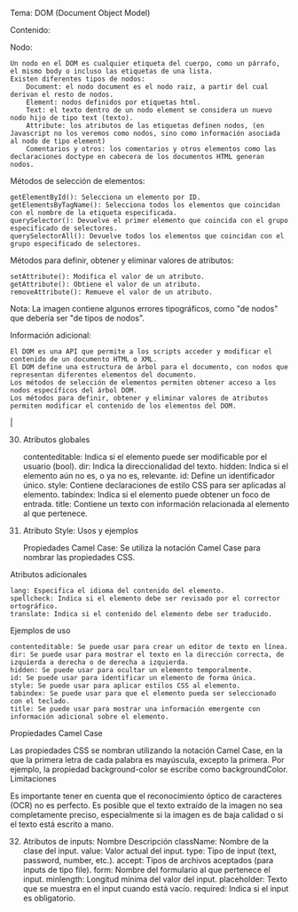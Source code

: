 Tema: DOM (Document Object Model)

Contenido:

Nodo:

    Un nodo en el DOM es cualquier etiqueta del cuerpo, como un párrafo, el mismo body o incluso las etiquetas de una lista.
    Existen diferentes tipos de nodos:
        Document: el nodo document es el nodo raiz, a partir del cual derivan el resto de nodos.
        Element: nodos definidos por etiquetas html.
        Text: el texto dentro de un nodo element se considera un nuevo nodo hijo de tipo text (texto).
        Attribute: los atributos de las etiquetas definen nodos, (en Javascript no los veremos como nodos, sino como información asociada al nodo de tipo element)
        Comentarios y otros: los comentarios y otros elementos como las declaraciones doctype en cabecera de los documentos HTML generan nodos.

Métodos de selección de elementos:

    getElementById(): Selecciona un elemento por ID.
    getElementsByTagName(): Selecciona todos los elementos que coincidan con el nombre de la etiqueta especificada.
    querySelector(): Devuelve el primer elemento que coincida con el grupo especificado de selectores.
    querySelectorAll(): Devuelve todos los elementos que coincidan con el grupo especificado de selectores.

Métodos para definir, obtener y eliminar valores de atributos:

    setAttribute(): Modifica el valor de un atributo.
    getAttribute(): Obtiene el valor de un atributo.
    removeAttribute(): Remueve el valor de un atributo.

Nota: La imagen contiene algunos errores tipográficos, como "de nodos" que debería ser "de tipos de nodos".

Información adicional:

    El DOM es una API que permite a los scripts acceder y modificar el contenido de un documento HTML o XML.
    El DOM define una estructura de árbol para el documento, con nodos que representan diferentes elementos del documento.
    Los métodos de selección de elementos permiten obtener acceso a los nodos específicos del árbol DOM.
    Los métodos para definir, obtener y eliminar valores de atributos permiten modificar el contenido de los elementos del DOM.
|

30) Atributos globales

    contenteditable: Indica si el elemento puede ser modificable por el usuario (bool).
    dir: Indica la direccionalidad del texto.
    hidden: Indica si el elemento aún no es, o ya no es, relevante.
    id: Define un identificador único.
    style: Contiene declaraciones de estilo CSS para ser aplicadas al elemento.
    tabindex: Indica si el elemento puede obtener un foco de entrada.
    title: Contiene un texto con información relacionada al elemento al que pertenece.

31) Atributo Style: Usos y ejemplos

    Propiedades Camel Case: Se utiliza la notación Camel Case para nombrar las propiedades CSS.

Atributos adicionales

    lang: Especifica el idioma del contenido del elemento.
    spellcheck: Indica si el elemento debe ser revisado por el corrector ortográfico.
    translate: Indica si el contenido del elemento debe ser traducido.

Ejemplos de uso

    contenteditable: Se puede usar para crear un editor de texto en línea.
    dir: Se puede usar para mostrar el texto en la dirección correcta, de izquierda a derecha o de derecha a izquierda.
    hidden: Se puede usar para ocultar un elemento temporalmente.
    id: Se puede usar para identificar un elemento de forma única.
    style: Se puede usar para aplicar estilos CSS al elemento.
    tabindex: Se puede usar para que el elemento pueda ser seleccionado con el teclado.
    title: Se puede usar para mostrar una información emergente con información adicional sobre el elemento.

Propiedades Camel Case

Las propiedades CSS se nombran utilizando la notación Camel Case, en la que la primera letra de cada palabra es mayúscula, excepto la primera. Por ejemplo, la propiedad background-color se escribe como backgroundColor.
Limitaciones

Es importante tener en cuenta que el reconocimiento óptico de caracteres (OCR) no es perfecto. Es posible que el texto extraído de la imagen no sea completamente preciso, especialmente si la imagen es de baja calidad o si el texto está escrito a mano.

32) Atributos de inputs:
Nombre	Descripción
className:	Nombre de la clase del input.
value:	Valor actual del input.
type:	Tipo de input (text, password, number, etc.).
accept:	Tipos de archivos aceptados (para inputs de tipo file).
form:	Nombre del formulario al que pertenece el input.
minlength:	Longitud mínima del valor del input.
placeholder:	Texto que se muestra en el input cuando está vacío.
required:	Indica si el input es obligatorio.

